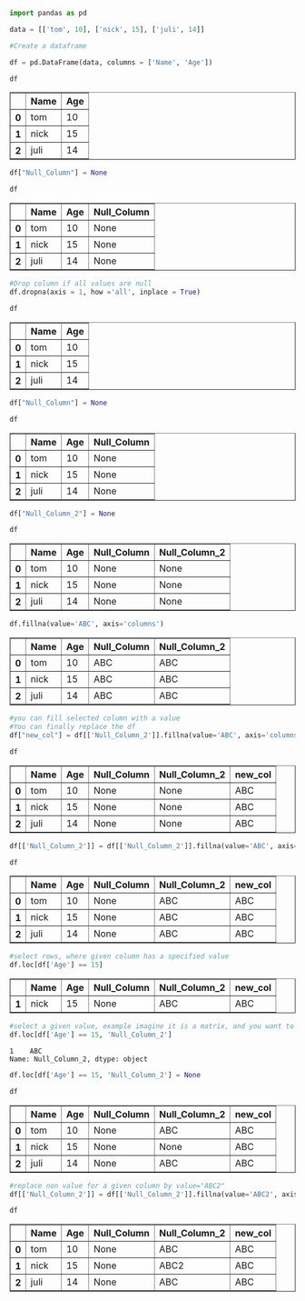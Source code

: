 

```python
import pandas as pd
```


```python
data = [['tom', 10], ['nick', 15], ['juli', 14]]
```


```python
#Create a dataframe

df = pd.DataFrame(data, columns = ['Name', 'Age'])
```


```python
df
```




<div>
<style scoped>
    .dataframe tbody tr th:only-of-type {
        vertical-align: middle;
    }

    .dataframe tbody tr th {
        vertical-align: top;
    }

    .dataframe thead th {
        text-align: right;
    }
</style>
<table border="1" class="dataframe">
  <thead>
    <tr style="text-align: right;">
      <th></th>
      <th>Name</th>
      <th>Age</th>
    </tr>
  </thead>
  <tbody>
    <tr>
      <th>0</th>
      <td>tom</td>
      <td>10</td>
    </tr>
    <tr>
      <th>1</th>
      <td>nick</td>
      <td>15</td>
    </tr>
    <tr>
      <th>2</th>
      <td>juli</td>
      <td>14</td>
    </tr>
  </tbody>
</table>
</div>




```python
df["Null_Column"] = None
```


```python
df
```




<div>
<style scoped>
    .dataframe tbody tr th:only-of-type {
        vertical-align: middle;
    }

    .dataframe tbody tr th {
        vertical-align: top;
    }

    .dataframe thead th {
        text-align: right;
    }
</style>
<table border="1" class="dataframe">
  <thead>
    <tr style="text-align: right;">
      <th></th>
      <th>Name</th>
      <th>Age</th>
      <th>Null_Column</th>
    </tr>
  </thead>
  <tbody>
    <tr>
      <th>0</th>
      <td>tom</td>
      <td>10</td>
      <td>None</td>
    </tr>
    <tr>
      <th>1</th>
      <td>nick</td>
      <td>15</td>
      <td>None</td>
    </tr>
    <tr>
      <th>2</th>
      <td>juli</td>
      <td>14</td>
      <td>None</td>
    </tr>
  </tbody>
</table>
</div>




```python
#Drop column if all values are null 
df.dropna(axis = 1, how ='all', inplace = True)
```


```python
df
```




<div>
<style scoped>
    .dataframe tbody tr th:only-of-type {
        vertical-align: middle;
    }

    .dataframe tbody tr th {
        vertical-align: top;
    }

    .dataframe thead th {
        text-align: right;
    }
</style>
<table border="1" class="dataframe">
  <thead>
    <tr style="text-align: right;">
      <th></th>
      <th>Name</th>
      <th>Age</th>
    </tr>
  </thead>
  <tbody>
    <tr>
      <th>0</th>
      <td>tom</td>
      <td>10</td>
    </tr>
    <tr>
      <th>1</th>
      <td>nick</td>
      <td>15</td>
    </tr>
    <tr>
      <th>2</th>
      <td>juli</td>
      <td>14</td>
    </tr>
  </tbody>
</table>
</div>




```python
df["Null_Column"] = None
```


```python
df
```




<div>
<style scoped>
    .dataframe tbody tr th:only-of-type {
        vertical-align: middle;
    }

    .dataframe tbody tr th {
        vertical-align: top;
    }

    .dataframe thead th {
        text-align: right;
    }
</style>
<table border="1" class="dataframe">
  <thead>
    <tr style="text-align: right;">
      <th></th>
      <th>Name</th>
      <th>Age</th>
      <th>Null_Column</th>
    </tr>
  </thead>
  <tbody>
    <tr>
      <th>0</th>
      <td>tom</td>
      <td>10</td>
      <td>None</td>
    </tr>
    <tr>
      <th>1</th>
      <td>nick</td>
      <td>15</td>
      <td>None</td>
    </tr>
    <tr>
      <th>2</th>
      <td>juli</td>
      <td>14</td>
      <td>None</td>
    </tr>
  </tbody>
</table>
</div>




```python
df["Null_Column_2"] = None
```


```python
df
```




<div>
<style scoped>
    .dataframe tbody tr th:only-of-type {
        vertical-align: middle;
    }

    .dataframe tbody tr th {
        vertical-align: top;
    }

    .dataframe thead th {
        text-align: right;
    }
</style>
<table border="1" class="dataframe">
  <thead>
    <tr style="text-align: right;">
      <th></th>
      <th>Name</th>
      <th>Age</th>
      <th>Null_Column</th>
      <th>Null_Column_2</th>
    </tr>
  </thead>
  <tbody>
    <tr>
      <th>0</th>
      <td>tom</td>
      <td>10</td>
      <td>None</td>
      <td>None</td>
    </tr>
    <tr>
      <th>1</th>
      <td>nick</td>
      <td>15</td>
      <td>None</td>
      <td>None</td>
    </tr>
    <tr>
      <th>2</th>
      <td>juli</td>
      <td>14</td>
      <td>None</td>
      <td>None</td>
    </tr>
  </tbody>
</table>
</div>




```python
df.fillna(value='ABC', axis='columns')
```




<div>
<style scoped>
    .dataframe tbody tr th:only-of-type {
        vertical-align: middle;
    }

    .dataframe tbody tr th {
        vertical-align: top;
    }

    .dataframe thead th {
        text-align: right;
    }
</style>
<table border="1" class="dataframe">
  <thead>
    <tr style="text-align: right;">
      <th></th>
      <th>Name</th>
      <th>Age</th>
      <th>Null_Column</th>
      <th>Null_Column_2</th>
    </tr>
  </thead>
  <tbody>
    <tr>
      <th>0</th>
      <td>tom</td>
      <td>10</td>
      <td>ABC</td>
      <td>ABC</td>
    </tr>
    <tr>
      <th>1</th>
      <td>nick</td>
      <td>15</td>
      <td>ABC</td>
      <td>ABC</td>
    </tr>
    <tr>
      <th>2</th>
      <td>juli</td>
      <td>14</td>
      <td>ABC</td>
      <td>ABC</td>
    </tr>
  </tbody>
</table>
</div>




```python
#you can fill selected column with a value
#You can finally replace the df
df["new_col"] = df[['Null_Column_2']].fillna(value='ABC', axis='columns')
```


```python
df
```




<div>
<style scoped>
    .dataframe tbody tr th:only-of-type {
        vertical-align: middle;
    }

    .dataframe tbody tr th {
        vertical-align: top;
    }

    .dataframe thead th {
        text-align: right;
    }
</style>
<table border="1" class="dataframe">
  <thead>
    <tr style="text-align: right;">
      <th></th>
      <th>Name</th>
      <th>Age</th>
      <th>Null_Column</th>
      <th>Null_Column_2</th>
      <th>new_col</th>
    </tr>
  </thead>
  <tbody>
    <tr>
      <th>0</th>
      <td>tom</td>
      <td>10</td>
      <td>None</td>
      <td>None</td>
      <td>ABC</td>
    </tr>
    <tr>
      <th>1</th>
      <td>nick</td>
      <td>15</td>
      <td>None</td>
      <td>None</td>
      <td>ABC</td>
    </tr>
    <tr>
      <th>2</th>
      <td>juli</td>
      <td>14</td>
      <td>None</td>
      <td>None</td>
      <td>ABC</td>
    </tr>
  </tbody>
</table>
</div>




```python
df[['Null_Column_2']] = df[['Null_Column_2']].fillna(value='ABC', axis='columns')
```


```python
df
```




<div>
<style scoped>
    .dataframe tbody tr th:only-of-type {
        vertical-align: middle;
    }

    .dataframe tbody tr th {
        vertical-align: top;
    }

    .dataframe thead th {
        text-align: right;
    }
</style>
<table border="1" class="dataframe">
  <thead>
    <tr style="text-align: right;">
      <th></th>
      <th>Name</th>
      <th>Age</th>
      <th>Null_Column</th>
      <th>Null_Column_2</th>
      <th>new_col</th>
    </tr>
  </thead>
  <tbody>
    <tr>
      <th>0</th>
      <td>tom</td>
      <td>10</td>
      <td>None</td>
      <td>ABC</td>
      <td>ABC</td>
    </tr>
    <tr>
      <th>1</th>
      <td>nick</td>
      <td>15</td>
      <td>None</td>
      <td>ABC</td>
      <td>ABC</td>
    </tr>
    <tr>
      <th>2</th>
      <td>juli</td>
      <td>14</td>
      <td>None</td>
      <td>ABC</td>
      <td>ABC</td>
    </tr>
  </tbody>
</table>
</div>




```python
#select rows, where given column has a specified value
df.loc[df['Age'] == 15]
```




<div>
<style scoped>
    .dataframe tbody tr th:only-of-type {
        vertical-align: middle;
    }

    .dataframe tbody tr th {
        vertical-align: top;
    }

    .dataframe thead th {
        text-align: right;
    }
</style>
<table border="1" class="dataframe">
  <thead>
    <tr style="text-align: right;">
      <th></th>
      <th>Name</th>
      <th>Age</th>
      <th>Null_Column</th>
      <th>Null_Column_2</th>
      <th>new_col</th>
    </tr>
  </thead>
  <tbody>
    <tr>
      <th>1</th>
      <td>nick</td>
      <td>15</td>
      <td>None</td>
      <td>ABC</td>
      <td>ABC</td>
    </tr>
  </tbody>
</table>
</div>




```python
#select a given value, example imagine it is a matrix, and you want to select matrix[i][j]
df.loc[df['Age'] == 15, 'Null_Column_2']
```




    1    ABC
    Name: Null_Column_2, dtype: object




```python
df.loc[df['Age'] == 15, 'Null_Column_2'] = None
```


```python
df
```




<div>
<style scoped>
    .dataframe tbody tr th:only-of-type {
        vertical-align: middle;
    }

    .dataframe tbody tr th {
        vertical-align: top;
    }

    .dataframe thead th {
        text-align: right;
    }
</style>
<table border="1" class="dataframe">
  <thead>
    <tr style="text-align: right;">
      <th></th>
      <th>Name</th>
      <th>Age</th>
      <th>Null_Column</th>
      <th>Null_Column_2</th>
      <th>new_col</th>
    </tr>
  </thead>
  <tbody>
    <tr>
      <th>0</th>
      <td>tom</td>
      <td>10</td>
      <td>None</td>
      <td>ABC</td>
      <td>ABC</td>
    </tr>
    <tr>
      <th>1</th>
      <td>nick</td>
      <td>15</td>
      <td>None</td>
      <td>None</td>
      <td>ABC</td>
    </tr>
    <tr>
      <th>2</th>
      <td>juli</td>
      <td>14</td>
      <td>None</td>
      <td>ABC</td>
      <td>ABC</td>
    </tr>
  </tbody>
</table>
</div>




```python
#replace non value for a given column by value="ABC2"
df[['Null_Column_2']] = df[['Null_Column_2']].fillna(value='ABC2', axis='columns')
```


```python
df
```




<div>
<style scoped>
    .dataframe tbody tr th:only-of-type {
        vertical-align: middle;
    }

    .dataframe tbody tr th {
        vertical-align: top;
    }

    .dataframe thead th {
        text-align: right;
    }
</style>
<table border="1" class="dataframe">
  <thead>
    <tr style="text-align: right;">
      <th></th>
      <th>Name</th>
      <th>Age</th>
      <th>Null_Column</th>
      <th>Null_Column_2</th>
      <th>new_col</th>
    </tr>
  </thead>
  <tbody>
    <tr>
      <th>0</th>
      <td>tom</td>
      <td>10</td>
      <td>None</td>
      <td>ABC</td>
      <td>ABC</td>
    </tr>
    <tr>
      <th>1</th>
      <td>nick</td>
      <td>15</td>
      <td>None</td>
      <td>ABC2</td>
      <td>ABC</td>
    </tr>
    <tr>
      <th>2</th>
      <td>juli</td>
      <td>14</td>
      <td>None</td>
      <td>ABC</td>
      <td>ABC</td>
    </tr>
  </tbody>
</table>
</div>




```python

```
